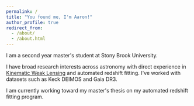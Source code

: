 ```yaml
---
permalink: /
title: "You found me, I'm Aaron!" 
author_profile: true
redirect_from: 
  - /about/
  - /about.html
---
```


I am a second year master's student at Stony Brook University.

I have broad research interests across astronomy with direct experience in [Kinematic Weak Lensing](https://ui.adsabs.harvard.edu/abs/2013arXiv1311.1489H/abstract) and automated redshift fitting. I've worked with datasets such as Keck DEIMOS and Gaia DR3.

I am currently working toward my master's thesis on my automated redshift fitting program.

